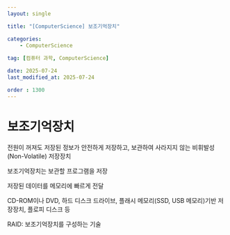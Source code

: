 ```yaml
---
layout: single

title: "[ComputerScience] 보조기억장치"

categories:
    - ComputerScience
    
tag: [컴퓨터 과학, ComputerScience]

date: 2025-07-24
last_modified_at: 2025-07-24

order : 1300
---
```


# 보조기억장치

전원이 꺼져도 저장된 정보가 안전하게 저장하고, 보관하여 사라지지 않는 비휘발성(Non-Volatile) 저장장치

보조기억장치는 보관할 프로그램을 저장

저장된 데이터를 메모리에 빠르게 전달

CD-ROM이나 DVD, 하드 디스크 드라이브, 플래시 메모리(SSD, USB 메모리)기반 저장장치, 플로피 디스크 등

RAID: 보조기억장치를 구성하는 기술